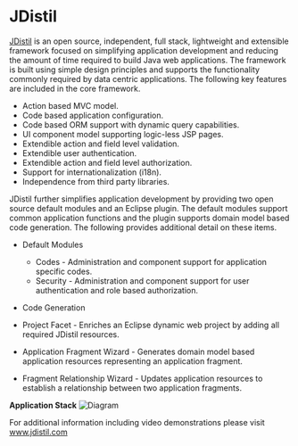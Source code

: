 # JDistil

[JDistil](http://www.jdistil.com) is an open source, independent, full stack, lightweight and extensible framework focused on simplifying application development and reducing the amount of time required to build Java web applications. The framework is built using simple design principles and supports the functionality commonly required by data centric applications. The following key features are included in the core framework. 
  - Action based MVC model.
  - Code based application configuration.
  - Code based ORM support with dynamic query capabilities.
  - UI component model supporting logic-less JSP pages.
  - Extendible action and field level validation.
  - Extendible user authentication.
  - Extendible action and field level authorization.
  - Support for internationalization (i18n).
  - Independence from third party libraries.

JDistil further simplifies application development by providing two open source default modules and an Eclipse plugin. The default modules support common application functions and the plugin supports domain model based code generation. The following provides additional detail on these items.
  - Default Modules
    - Codes - Administration and component support for application specific codes.
    - Security - Administration and component support for user authentication and role based authorization.

  - Code Generation
   - Project Facet - Enriches an Eclipse dynamic web project by adding all required JDistil resources.
   - Application Fragment Wizard - Generates domain model based application resources representing an application fragment.
   - Fragment Relationship Wizard - Updates application resources to establish a relationship between two application fragments.

**Application Stack**
![Diagram](http://www.jdistil.com/images/application-stack.png)

For additional information including video demonstrations please visit www.jdistil.com
